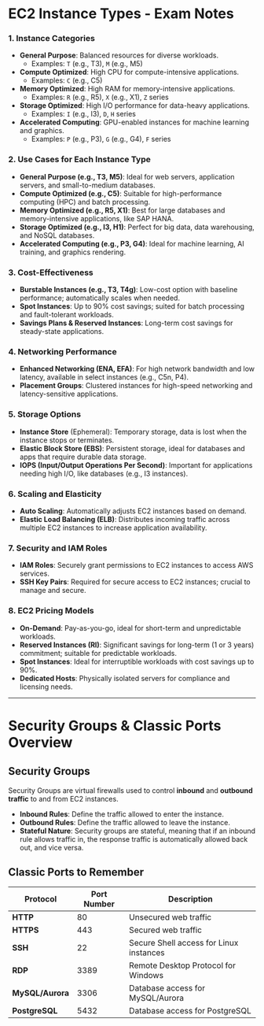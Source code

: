 

# EC2 Instance Types - Exam Notes


### 1. Instance Categories
- **General Purpose**: Balanced resources for diverse workloads.
  - Examples: `T` (e.g., T3), `M` (e.g., M5)
- **Compute Optimized**: High CPU for compute-intensive applications.
  - Examples: `C` (e.g., C5)
- **Memory Optimized**: High RAM for memory-intensive applications.
  - Examples: `R` (e.g., R5), `X` (e.g., X1), `Z` series
- **Storage Optimized**: High I/O performance for data-heavy applications.
  - Examples: `I` (e.g., I3), `D`, `H` series
- **Accelerated Computing**: GPU-enabled instances for machine learning and graphics.
  - Examples: `P` (e.g., P3), `G` (e.g., G4), `F` series

### 2. Use Cases for Each Instance Type
- **General Purpose (e.g., T3, M5)**: Ideal for web servers, application servers, and small-to-medium databases.
- **Compute Optimized (e.g., C5)**: Suitable for high-performance computing (HPC) and batch processing.
- **Memory Optimized (e.g., R5, X1)**: Best for large databases and memory-intensive applications, like SAP HANA.
- **Storage Optimized (e.g., I3, H1)**: Perfect for big data, data warehousing, and NoSQL databases.
- **Accelerated Computing (e.g., P3, G4)**: Ideal for machine learning, AI training, and graphics rendering.

### 3. Cost-Effectiveness
- **Burstable Instances (e.g., T3, T4g)**: Low-cost option with baseline performance; automatically scales when needed.
- **Spot Instances**: Up to 90% cost savings; suited for batch processing and fault-tolerant workloads.
- **Savings Plans & Reserved Instances**: Long-term cost savings for steady-state applications.

### 4. Networking Performance
- **Enhanced Networking (ENA, EFA)**: For high network bandwidth and low latency, available in select instances (e.g., C5n, P4).
- **Placement Groups**: Clustered instances for high-speed networking and latency-sensitive applications.

### 5. Storage Options
- **Instance Store** (Ephemeral): Temporary storage, data is lost when the instance stops or terminates.
- **Elastic Block Store (EBS)**: Persistent storage, ideal for databases and apps that require durable data storage.
- **IOPS (Input/Output Operations Per Second)**: Important for applications needing high I/O, like databases (e.g., I3 instances).

### 6. Scaling and Elasticity
- **Auto Scaling**: Automatically adjusts EC2 instances based on demand.
- **Elastic Load Balancing (ELB)**: Distributes incoming traffic across multiple EC2 instances to increase application availability.

### 7. Security and IAM Roles
- **IAM Roles**: Securely grant permissions to EC2 instances to access AWS services.
- **SSH Key Pairs**: Required for secure access to EC2 instances; crucial to manage and secure.

### 8. EC2 Pricing Models
- **On-Demand**: Pay-as-you-go, ideal for short-term and unpredictable workloads.
- **Reserved Instances (RI)**: Significant savings for long-term (1 or 3 years) commitment; suitable for predictable workloads.
- **Spot Instances**: Ideal for interruptible workloads with cost savings up to 90%.
- **Dedicated Hosts**: Physically isolated servers for compliance and licensing needs.

---

# Security Groups & Classic Ports Overview

## Security Groups
Security Groups are virtual firewalls used to control **inbound** and **outbound traffic** to and from EC2 instances.

- **Inbound Rules**: Define the traffic allowed to enter the instance.
- **Outbound Rules**: Define the traffic allowed to leave the instance.
- **Stateful Nature**: Security groups are stateful, meaning that if an inbound rule allows traffic in, the response traffic is automatically allowed back out, and vice versa.

## Classic Ports to Remember

| Protocol      | Port Number | Description                               |
|---------------|-------------|-------------------------------------------|
| **HTTP**      | 80          | Unsecured web traffic                     |
| **HTTPS**     | 443         | Secured web traffic                       |
| **SSH**       | 22          | Secure Shell access for Linux instances   |
| **RDP**       | 3389        | Remote Desktop Protocol for Windows       |
| **MySQL/Aurora** | 3306     | Database access for MySQL/Aurora          |
| **PostgreSQL** | 5432       | Database access for PostgreSQL            |

